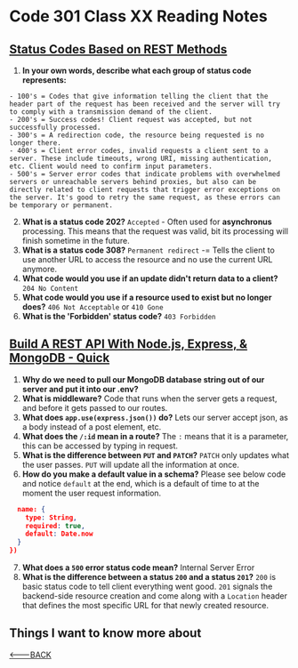 # Code 301 Class XX Reading Notes

## [Status Codes Based on REST Methods](https://www.moesif.com/blog/technical/api-design/Which-HTTP-Status-Code-To-Use-For-Every-CRUD-App/)

1. **In your own words, describe what each group of status code represents:**

```text
- 100's = Codes that give information telling the client that the header part of the request has been received and the server will try to comply with a transmission demand of the client.
- 200's = Success codes! Client request was accepted, but not successfully processed.
- 300's = A redirection code, the resource being requested is no longer there.
- 400's = Client error codes, invalid requests a client sent to a server. These include timeouts, wrong URI, missing authentication, etc. Client would need to confirm input parameters.
- 500's = Server error codes that indicate problems with overwhelmed servers or unreachable servers behind proxies, but also can be directly related to client requests that trigger error exceptions on the server. It's good to retry the same request, as these errors can be temporary or permanent. 
```

2. **What is a status code 202?** `Accepted` - Often used for **asynchronus** processing. This means that the request was valid, bit its processing will finish sometime in the future.
3. **What is a status code 308?** `Permanent redirect` -= Tells the client to use another URL to access the resource and no use the current URL anymore.
4. **What code would you use if an update didn't return data to a client?** `204 No Content`
5. **What code would you use if a resource used to exist but no longer does?** `406 Not Acceptable` or `410 Gone`
6. **What is the 'Forbidden' status code?** `403 Forbidden`

## [Build A REST API With Node.js, Express, & MongoDB - Quick](https://www.youtube.com/channel/UCFbNIlppjAuEX4znoulh0Cw)

1. **Why do we need to pull our MongoDB database string out of our server and put it into our .env?** 
2. **What is middleware?** Code that runs when the server gets a request, and before it gets passed to our routes.
3. **What does `app.use(express.json())` do?** Lets our server accept json, as a body instead of a post element, etc.
4. **What does the `/:id` mean in a route?** The `:` means that it is a parameter, this can be accessed by typing in request.
5. **What is the difference between `PUT` and `PATCH`?** `PATCH` only updates what the user passes. `PUT` will update all the information at once.
6. **How do you make a default value in a schema?** Please see below code and notice `default` at the end, which is a default of time to at the moment the user request information.

```json new mongoose.Schema({
  name: {
    type: String,
    required: true,
    default: Date.now
  }
})
```

7. **What does a `500` error status code mean?** Internal Server Error
8. **What is the difference between a status `200` and a status `201`?** `200` is basic status code to tell client everything went good. `201` signals the backend-side resource creation and come along with a `Location` header that defines the most specific URL for that newly created resource.

## Things I want to know more about

[<---BACK](README.md)
